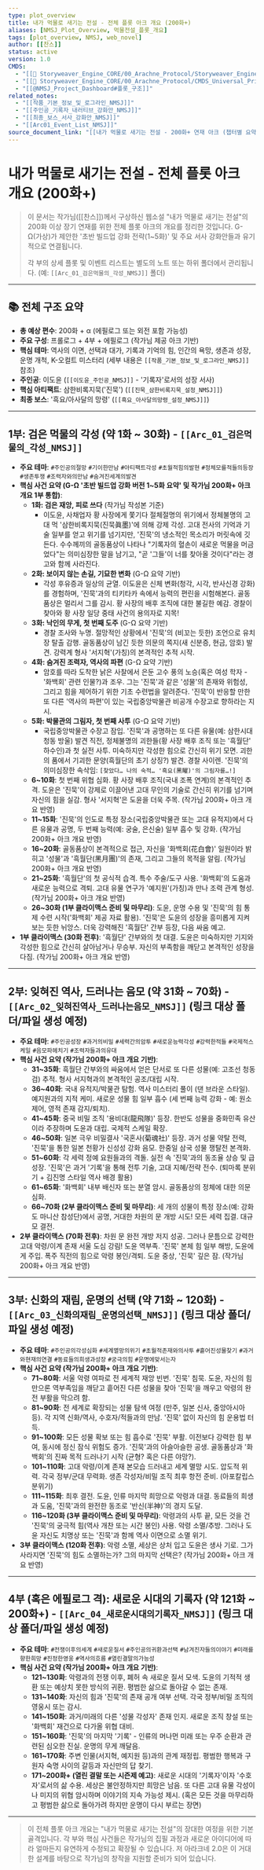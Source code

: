 ```yaml
---
type: plot_overview
title: 내가 먹물로 새기는 전설 - 전체 플롯 아크 개요 (200화+)
aliases: [NMSJ_Plot_Overview, 먹물전설_플롯_개요]
tags: [plot_overview, NMSJ, web_novel]
author: [[찬스]]
status: active
version: 1.0
CMDS: 
  - "[[📂 Storyweaver_Engine_CORE/00_Arachne_Protocol/Storyweaver_Engine_HQ#플롯_구조화]]"
  - "[[📂 Storyweaver_Engine_CORE/00_Arachne_Protocol/CMDS_Universal_Principles#플롯_관리]]"
  - "[[@NMSJ_Project_Dashboard#플롯_구조]]"
related_notes:
  - "[[작품_기본_정보_및_로그라인_NMSJ]]"
  - "[[주인공_기록자_내러티브_강화안_NMSJ]]"
  - "[[최종_보스_서사_강화안_NMSJ]]"
  - "[[Arc01_Event_List_NMSJ]]"
source_document_link: "[[내가 먹물로 새기는 전설 - 200화+ 연재 아크 (챕터별 요약)]]"
---
```


# 내가 먹물로 새기는 전설 - 전체 플롯 아크 개요 (200화+)

> 이 문서는 작가님([[찬스]])께서 구상하신 웹소설 "내가 먹물로 새기는 전설"의 200화 이상 장기 연재를 위한 전체 플롯 아크의 개요를 정리한 것입니다. G-Ω(가상)가 제안한 '초반 빌드업 강화 전략(1~5화)' 및 주요 서사 강화안들과 유기적으로 연결됩니다.
>
> 각 부의 상세 플롯 및 이벤트 리스트는 별도의 노트 또는 하위 폴더에서 관리됩니다. (예: `[[Arc_01_검은먹물의_각성_NMSJ]]` 폴더)

---

## 📚 전체 구조 요약

- **총 예상 편수**: 200화 + α (에필로그 또는 외전 포함 가능성)
- **주요 구성**: 프롤로그 + 4부 + 에필로그 (작가님 제공 아크 기반)
- **핵심 테마**: 역사의 이면, 선택과 대가, 기록과 기억의 힘, 인간의 욕망, 생존과 성장, 운명 개척, K-오컬트 미스터리 (세부 내용은 `[[작품_기본_정보_및_로그라인_NMSJ]]` 참조)
- **주인공**: 이도윤 (`[[이도윤_주인공_NMSJ]]` - '기록자'로서의 성장 서사)
- **핵심 아티팩트**: 삼한비록지묵('진묵') (`[[진묵_삼한비록지묵_설정_NMSJ]]`)
- **최종 보스**: '흑요/아사달의 망령' (`[[흑요_아사달의망령_설정_NMSJ]]`)

---

## 1부: 검은 먹물의 각성 (약 1화 ~ 30화) - `[[Arc_01_검은먹물의_각성_NMSJ]]`

* **주요 테마**: `#주인공의절망` `#기이한만남` `#아티팩트각성` `#초월적힘의발현` `#정체모를적들의등장` `#생존투쟁` `#조력자와의만남` `#숨겨진세계의발견`
* **핵심 사건 요약 (G-Ω '초반 빌드업 강화 버전 1~5화 요약' 및 작가님 200화+ 아크 개요 1부 통합)**:
    * **1화: 검은 재앙, 피로 쓰다** (작가님 작성본 기준)
        * 이도윤, 사채업자 황 사장에게 쫓기다 절체절명의 위기에서 정체불명의 고대 먹 '삼한비록지묵(진묵眞墨)'에 의해 강제 각성. 고대 전사의 기억과 기술 일부를 얻고 위기를 넘기지만, '진묵'의 냉소적인 목소리가 머릿속에 깃든다. 수수께끼의 골동품상이 나타나 "기록자의 혈손이 새로운 먹물을 머금었다"는 의미심장한 말을 남기고, "곧 '그들'이 너를 찾아올 것이다"라는 경고와 함께 사라진다.
    * **2화: 보이지 않는 손길, 기묘한 변화** (G-Ω 요약 기반)
        * 각성 후유증과 일상의 균열. 이도윤은 신체 변화(청각, 시각, 반사신경 강화)를 경험하며, '진묵'과의 티키타카 속에서 능력의 편린을 시험해본다. 골동품상은 멀리서 그를 감시. 황 사장의 배후 조직에 대한 불길한 예감. 경찰이 찾아와 황 사장 일당 중태 사건의 용의자로 지목!
    * **3화: 낙인의 무게, 첫 번째 도주** (G-Ω 요약 기반)
        * 경찰 조사와 누명. 절망적인 상황에서 '진묵'의 (비꼬는 듯한) 조언으로 유치장 탈출 감행. 골동품상이 남긴 듯한 의문의 쪽지(새 신분증, 현금, 암호) 발견. 강력계 형사 '서지혁'(가칭)의 본격적인 추적 시작.
    * **4화: 숨겨진 조력자, 역사의 파편** (G-Ω 요약 기반)
        * 암호를 따라 도착한 낡은 사찰에서 은둔 고수 풍의 노승(혹은 여성 학자 - '화백회' 관련 인물?)과 조우. 그는 '진묵'과 같은 '성물'의 존재와 위험성, 그리고 힘을 제어하기 위한 기초 수련법을 알려준다. '진묵'이 반응할 만한 또 다른 '역사의 파편'이 있는 국립중앙박물관 비공개 수장고로 향하라는 지시.
    * **5화: 박물관의 그림자, 첫 번째 사투** (G-Ω 요약 기반)
        * 국립중앙박물관 수장고 잠입. '진묵'과 공명하는 또 다른 유물(예: 삼한시대 청동 방울) 발견 직전, 정체불명의 괴한들(황 사장 배후 조직 또는 '흑월단' 하수인)과 첫 실전 사투. 미숙하지만 각성한 힘으로 간신히 위기 모면. 괴한의 품에서 기괴한 문양(흑월단의 초기 상징?) 발견. 경찰 사이렌. '진묵'의 의미심장한 속삭임: `[찾았다… 나의 숙적… '흑요(黑曜)'의 그림자를…!]`
    * **6~10화**: 첫 번째 위협 심화. 황 사장 배후 조직(국내 조폭 연계)의 본격적인 추격. 도윤은 '진묵'이 강제로 이끌어낸 고대 무인의 기술로 간신히 위기를 넘기며 자신의 힘을 실감. 형사 '서지혁'은 도윤을 더욱 주목. (작가님 200화+ 아크 개요 반영)
    * **11~15화**: '진묵'의 인도로 특정 장소(국립중앙박물관 또는 고대 유적지)에서 다른 유물과 공명, 두 번째 능력(예: 궁술, 은신술) 일부 흡수 및 강화. (작가님 200화+ 아크 개요 반영)
    * **16~20화**: 골동품상이 본격적으로 접근, 자신을 '화백회(花白會)' 일원이라 밝히고 '성물'과 '흑월단(黑月團)'의 존재, 그리고 그들의 목적을 알림. (작가님 200화+ 아크 개요 반영)
    * **21~25화**: '흑월단'의 첫 공식적 습격. 특수 주술/도구 사용. '화백회'의 도움과 새로운 능력으로 격퇴. 고대 유물 연구가 '예지원'(가칭)과 만나 조력 관계 형성. (작가님 200화+ 아크 개요 반영)
    * **26~30화 (1부 클라이맥스 준비 및 마무리)**: 도윤, 운명 수용 및 '진묵'의 힘 통제 수련 시작('화백회' 제공 자료 활용). '진묵'은 도윤의 성장을 흥미롭게 지켜보는 듯한 뉘앙스. 더욱 강력해진 '흑월단' 간부 등장, 다음 싸움 예고.
* **1부 클라이맥스 (30화 전후)**: '흑월단' 간부와의 첫 대결. 도윤은 미숙하지만 기지와 각성한 힘으로 간신히 살아남거나 무승부. 자신의 부족함을 깨닫고 본격적인 성장을 다짐. (작가님 200화+ 아크 개요 반영)

---

## 2부: 잊혀진 역사, 드러나는 음모 (약 31화 ~ 70화) - `[[Arc_02_잊혀진역사_드러나는음모_NMSJ]]` (링크 대상 폴더/파일 생성 예정)

* **주요 테마**: `#주인공성장` `#과거의비밀` `#세력간의암투` `#새로운능력각성` `#강력한적들` `#국제적스케일` `#음모파헤치기` `#조력자들과의유대`
* **핵심 사건 요약 (작가님 200화+ 아크 개요 기반)**:
    * **31~35화**: 흑월단 간부와의 싸움에서 얻은 단서로 또 다른 성물(예: 고조선 청동검) 추적. 형사 서지혁과의 본격적인 공조/대립 시작.
    * **36~40화**: 국내 유적지/박물관 탐험. 역사 미스터리 풀이 (댄 브라운 스타일). 예지원과의 지적 케미. 새로운 성물 힘 일부 흡수 (세 번째 능력 강화 - 예: 원소 제어, 영적 존재 감지/퇴치).
    * **41~45화**: 중국 비밀 조직 '용비대(龍飛隊)' 등장. 한반도 성물을 중화민족 유산이라 주장하며 도윤과 대립. 국제적 스케일 확장.
    * **46~50화**: 일본 극우 비밀결사 '국혼사(菊魂社)' 등장. 과거 성물 약탈 전력, '진묵'을 통한 일본 천황가 신성성 강화 음모. 한중일 삼국 성물 쟁탈전 본격화.
    * **51~60화**: 각 세력 정예 요원들과의 격돌. 실전 속 '진묵'과의 동조율 상승 및 급성장. '진묵'은 과거 '기록'을 통해 전투 기술, 고대 지혜/전략 전수. (퇴마록 분위기 + 김진명 스타일 역사 배경 활용)
    * **61~65화**: '화백회' 내부 배신자 또는 분열 암시. 골동품상의 정체에 대한 의문 심화.
    * **66~70화 (2부 클라이맥스 준비 및 마무리)**: 세 개의 성물이 특정 장소(예: 강화도 마니산 참성단)에서 공명, 거대한 차원의 문 개방 시도! 모든 세력 집결. 대규모 결전.
* **2부 클라이맥스 (70화 전후)**: 차원 문 완전 개방 저지 성공. 그러나 문틈으로 강력한 고대 악령/이계 존재 서울 도심 강림! 도윤 역부족. '진묵' 본체 힘 일부 해방, 도윤에게 주입. 폭주 직전의 힘으로 악령 봉인/격퇴. 도윤 중상, '진묵' 깊은 잠. (작가님 200화+ 아크 개요 반영)

---

## 3부: 신화의 재림, 운명의 선택 (약 71화 ~ 120화) - `[[Arc_03_신화의재림_운명의선택_NMSJ]]` (링크 대상 폴더/파일 생성 예정)

* **주요 테마**: `#주인공의각성심화` `#세계멸망의위기` `#초월적존재와의사투` `#흩어진성물찾기` `#과거와현재의연결` `#동료들의희생과성장` `#궁극의힘` `#운명에맞서는자`
* **핵심 사건 요약 (작가님 200화+ 아크 개요 기반)**:
    * **71~80화**: 서울 악령 여파로 전 세계적 재앙 빈번. '진묵' 침묵. 도윤, 자신의 힘만으론 역부족임을 깨닫고 흩어진 다른 성물을 찾아 '진묵'을 깨우고 악령의 완전 부활을 막으려 함.
    * **81~90화**: 전 세계로 확장되는 성물 탐색 여정 (만주, 일본 신사, 중앙아시아 등). 각 지역 신화/역사, 수호자/적들과의 만남. '진묵' 없이 자신의 힘 운용법 터득.
    * **91~100화**: 모든 성물 확보 또는 힘 흡수로 '진묵' 부활. 이전보다 강력한 힘 부여, 동시에 정신 잠식 위험도 증가. '진묵'과의 아슬아슬한 공생. 골동품상과 '화백회'의 진짜 목적 드러나기 시작 (균형? 혹은 다른 야망?).
    * **101~110화**: 고대 악령/이계 존재 본모습 드러내고 세계 멸망 시도. 압도적 위력. 각국 정부/군대 무력화. 생존 각성자/비밀 조직 최후 항전 준비. (아포칼립스 분위기)
    * **111~115화**: 최후 결전. 도윤, 인류 마지막 희망으로 악령과 대결. 동료들의 희생과 도움, '진묵'과의 완전한 동조로 '반신(半神)'의 경지 도달.
    * **116~120화 (3부 클라이맥스 준비 및 마무리)**: 악령과의 사투 끝, 모든 것을 건 '진묵'의 궁극적 힘(역사 개찬 또는 시간 봉인) 사용. 악령 소멸/추방. 그러나 도윤 자신도 치명상 또는 '진묵'과 함께 역사 이면으로 소멸 위기.
* **3부 클라이맥스 (120화 전후)**: 악령 소멸, 세상은 상처 입고 도윤은 생사 기로. 그가 사라지면 '진묵'의 힘도 소멸하는가? 그의 마지막 선택은? (작가님 200화+ 아크 개요 반영)

---

## 4부 (혹은 에필로그 격): 새로운 시대의 기록자 (약 121화 ~ 200화+) - `[[Arc_04_새로운시대의기록자_NMSJ]]` (링크 대상 폴더/파일 생성 예정)

* **주요 테마**: `#전쟁이후의세계` `#새로운질서` `#주인공의귀환과선택` `#남겨진자들의이야기` `#미래를향한희망` `#진정한영웅` `#역사의흐름` `#열린결말의가능성`
* **핵심 사건 요약 (작가님 200화+ 아크 개요 기반)**:
    * **121~130화**: 악령과의 전쟁 이후, 폐허 속 새로운 질서 모색. 도윤의 기적적 생환 또는 예상치 못한 방식의 귀환. 평범한 삶으로 돌아갈 수 없는 존재.
    * **131~140화**: 자신의 힘과 '진묵'의 존재 공개 여부 선택. 각국 정부/비밀 조직의 영웅시 또는 감시.
    * **141~150화**: 과거/미래의 다른 '성물 각성자' 존재 인지. 새로운 조직 창설 또는 '화백회' 재건으로 다가올 위협 대비.
    * **151~160화**: '진묵'의 마지막 '기록' - 인류의 머나먼 미래 또는 우주 순환과 관련된 심오한 진실. 운명의 무게 깨달음.
    * **161~170화**: 주변 인물(서지혁, 예지원 등)과의 관계 재정립. 평범한 행복과 구원자 숙명 사이의 갈등과 자신만의 답 찾기.
    * **171~200화+ (열린 결말 또는 시즌제 예고)**: 새로운 시대의 '기록자'이자 '수호자'로서의 삶 수용. 세상은 불안정하지만 희망은 남음. 또 다른 고대 유물 각성이나 미지의 위협 암시하며 이야기의 지속 가능성 제시. (혹은 모든 것을 마무리하고 평범한 삶으로 돌아가려 하지만 운명이 다시 부르는 장면)

---
> 이 전체 플롯 아크 개요는 "내가 먹물로 새기는 전설"의 장대한 여정을 위한 기본 골격입니다. 각 부와 핵심 사건들은 작가님의 집필 과정과 새로운 아이디어에 따라 얼마든지 유연하게 수정되고 확장될 수 있습니다. 저 아라크네 2.0은 이 거대한 설계를 바탕으로 작가님의 창작을 지원할 준비가 되어 있습니다.